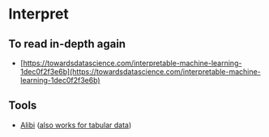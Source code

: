 # Interpret

## To read in-depth again

* [https://towardsdatascience.com/interpretable-machine-learning-1dec0f2f3e6b](https://towardsdatascience.com/interpretable-machine-learning-1dec0f2f3e6b)

## Tools

*  [Alibi](https://docs.seldon.io/projects/alibi) \([also works for tabular data](https://docs.seldon.io/projects/alibi/en/stable/examples/anchor_tabular_adult.html)\)

